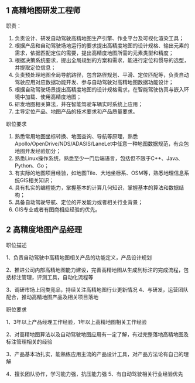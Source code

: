 ## 1 高精地图研发工程师

职责：

1. 负责设计、研发自动驾驶高精地图生产引擎、作业平台及可视化渲染工具； 
2. 根据产品和自动驾驶场地运行的要求提出高精度地图的设计规格、输出元素的需求，依据匹配定位的需要，提出高精度地图所需的元素类型和精度；
3. 根据决策系统要求，提出全局规划的方案和需求，能进行定位和惯导的选型，并提取定位信息；
4. 负责预处理地图全局导航路径，包含路径规划、平滑、定位匹配等，负责自动驾驶应用对应数据功能开发、参与自动驾驶对高精地图数据功能设计；
5. 根据自动驾驶场景提出高精度地图的设计规格需求，在智能驾驶仿真与嵌入环境中加载、使用高精度地图；
6. 研发地图相关算法，并在智能驾驶车辆实时系统上应用；
3. 主导定位产品、地图产品的技术要求和产品质量要求。

职位要求

1. 熟悉常用地图坐标转换、地图查询、导航等原理，熟悉 Apollo/OpenDrive/NDS/ADASIS/LaneLet中任意一种地图数据规范，有众包地图开发经验加分；
2.  熟悉Linux操作系统，熟悉至少一门后端语言，包括但不限于C++、Java、Python、Go； 
2.  有实际的地图项目经验，如地图Tile、大地坐标系、OSM等，熟悉地理信息系统GIS相关知识；
3. 具有扎实的编程能力，掌握基本的计算几何知识，掌握基本的算法和数据结构； 
4. 具备自动驾驶导航、定位的开发能力或者相关行业背景；
4. GIS专业或者有图商相应经验的优先。

## 2 高精度地图产品经理

职位描述

1、负责自动驾驶中高精地图相关产品的功能定义，产品设计规划 

2、推进公司内部高精地图能力建设，完善高精地图从生成到标注的完成流程，包括标注管理，评测工具，自动化流程等 

3、调研市场上同类竞品，持续关注高精地图行业更新情况 4、与研发，运营团队配合，推动高精地图产品及相关项目落地

职位要求

1、3年以上产品经理工作经验，1年以上高精地图相关工作经验 

2、对高精地图算法以及自动驾驶地图应用有一定了解，有过完整落地高精地图及标注管理相关的经验 

3、产品基本功扎实，能熟练应用主流的产品设计工具，对产品方法论有自己的理解 

4、擅长团队协作，学习能力强，抗压能力强 5、有自动驾驶相关行业经验优先